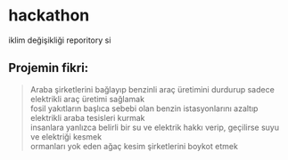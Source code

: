 # hackathon
iklim değişikliği reporitory si
## Projemin fikri:
> Araba şirketlerini bağlayıp benzinli araç üretimini durdurup sadece elektrikli araç üretimi sağlamak                                                        
> fosil yakıtların başlıca sebebi olan benzin istasyonlarını azaltıp elektrikli araba tesisleri kurmak                                                  
> insanlara yanlızca belirli bir su ve elektrik hakkı verip, geçilirse suyu ve elektriği kesmek                                                                 
> ormanları yok eden ağaç kesim şirketlerini boykot etmek
